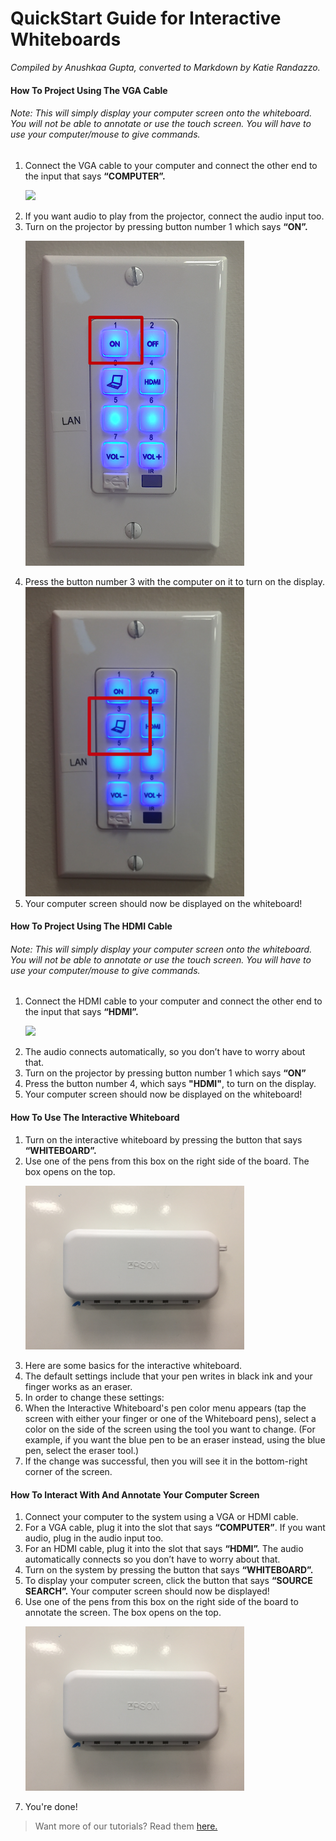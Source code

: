 # QuickStart Guide for Interactive Whiteboards
*Compiled by Anushkaa Gupta, converted to Markdown by Katie Randazzo.*

#### How To Project Using The VGA Cable
###### Note: This will simply display your computer screen onto the whiteboard. You will not be able to annotate or use the touch screen. You will have to use your computer/mouse to give commands. 
1. Connect the VGA cable to your computer and connect the other end to the input that says **“COMPUTER”.** <p><img src="https://github.com/wooster-core/Documentation/blob/master/images/image.display_whiteboard.input_rotated.png?raw=true" width=350></p>
2. If you want audio to play from the projector, connect the audio input too.
3. Turn on the projector by pressing button number 1 which says **“ON”.** <p><img src="https://github.com/wooster-core/Documentation/blob/master/images/image.display_whiteboard.turn-on.png?raw=true" width = 350></p>
4. Press the button number 3 with the computer on it to turn on the display. <img src="https://github.com/wooster-core/Documentation/blob/master/images/image.display_whiteboard.computer-button.png?raw=true" width = 350>
5. Your computer screen should now be displayed on the whiteboard! 

#### How To Project Using The HDMI Cable
###### Note: This will simply display your computer screen onto the whiteboard. You will not be able to annotate or use the touch screen. You will have to use your computer/mouse to give commands. 
1. Connect the HDMI cable to your computer and connect the other end to the input that says **“HDMI”.**<p><img src="https://github.com/wooster-core/Documentation/blob/master/images/image.display_whiteboard.input_rotated.png?raw=true" width=350></p>
2. The audio connects automatically, so you don’t have to worry about that.
3. Turn on the projector by pressing button number 1 which says **“ON”**
4. Press the button number 4, which says **"HDMI"**, to turn on the display.
5. Your computer screen should now be displayed on the whiteboard!

#### How To Use The Interactive Whiteboard
1. Turn on the interactive whiteboard by pressing the button that says **“WHITEBOARD”.**
2. Use one of the pens from this box on the right side of the board. The box opens on the top. <p><img src="https://github.com/wooster-core/Documentation/blob/master/images/image.display_whiteboard.marker-box.JPG?raw=true" width = 350></p>
3. Here are some basics for the interactive whiteboard. 
4. The default settings include that your pen writes in black ink and your finger works as an eraser. 
5. In order to change these settings:
6. When the Interactive Whiteboard's pen color menu appears (tap the screen with either your finger or one of the Whiteboard pens), select a color on the side of the screen using the tool you want to change. (For example, if you want the blue pen to be an eraser instead, using the blue pen, select the eraser tool.)
7. If the change was successful, then you will see it in the bottom-right corner of the screen.

#### How To Interact With And Annotate Your Computer Screen
1. Connect your computer to the system using a VGA or HDMI cable.
2. For a VGA cable, plug it into the slot that says **“COMPUTER”**. If you want audio, plug in the audio input too.
3. For an HDMI cable, plug it into the slot that says **“HDMI”.** The audio automatically connects so you don’t have to worry about that. 
4. Turn on the system by pressing the button that says **“WHITEBOARD”.** 
5. To display your computer screen, click the button that says **“SOURCE SEARCH”.** Your computer screen should now be displayed! 
6. Use one of the pens from this box on the right side of the board to annotate the screen. The box opens on the top. <p><img src="https://github.com/wooster-core/Documentation/blob/master/images/image.display_whiteboard.marker-box.JPG?raw=true" width=350></p>
7. You're done!



> Want more of our tutorials? Read them [here.](https://github.com/wooster-core/Documentation/blob/master/README.md)
